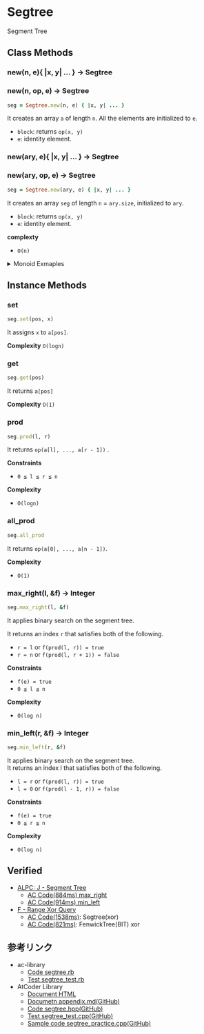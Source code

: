 # Segtree

Segment Tree

## Class Methods

### new(n, e){ |x, y| ... } -> Segtree
### new(n, op, e) -> Segtree

```rb
seg = Segtree.new(n, e) { |x, y| ... }
```

It creates an array `a` of length `n`. All the elements are initialized to `e`.

- `block`: returns `op(x, y)`
- `e`: identity element.


### new(ary, e){ |x, y| ... } -> Segtree
### new(ary, op, e) -> Segtree

```rb
seg = Segtree.new(ary, e) { |x, y| ... }
```

It creates an array `seg` of length `n` = `ary.size`, initialized to `ary`.

- `block`: returns `op(x, y)`
- `e`: identity element.

**complexty**

- `O(n)`

<details>
<summary>Monoid Exmaples</summary>

```rb
n   = 10**5
inf = (1 << 60) - 1

Segtree.new(n, 0) { |x, y| x.gcd y }       # gcd
Segtree.new(n, 1) { |x, y| x.lcm y }       # lcm
Segtree.new(n, -inf) { |x, y| [x, y].max } # max
Segtree.new(n,  inf) { |x, y| [x, y].min } # min
Segtree.new(n, 0) { |x, y| x | y }         # or
Segtree.new(n, 1) { |x, y| x * y }         # prod
Segtree.new(n, 0) { |x, y| x + y }         # sum
```

</details>

## Instance Methods

### set

```rb
seg.set(pos, x)
```

It assigns `x` to `a[pos]`.

**Complexity** `O(logn)`

### get

```rb
seg.get(pos)
```

It returns `a[pos]`

**Complexity** `O(1)`

### prod

```rb
seg.prod(l, r)
```

It returns `op(a[l], ..., a[r - 1])` .

**Constraints**

- `0 ≦ l ≦ r ≦ n`

**Complexity**

- `O(logn)`

### all_prod

```rb
seg.all_prod
```

It returns `op(a[0], ..., a[n - 1])`.

**Complexity**

- `O(1)`

### max_right(l, &f) -> Integer

```ruby
seg.max_right(l, &f)
```

It applies binary search on the segment tree.

It returns an index `r` that satisfies both of the following.

- `r = l` or `f(prod(l, r)) = true`
- `r = n` or `f(prod(l, r + 1)) = false`


**Constraints**

- `f(e) = true`
- `0 ≦ l ≦ n`

**Complexity**

- `O(log n)`

### min_left(r, &f) -> Integer

```ruby
seg.min_left(r, &f)
```

It applies binary search on the segment tree.   
It returns an index l that satisfies both of the following.

- `l = r` or `f(prod(l, r)) = true`
- `l = 0` or `f(prod(l - 1, r)) = false`

**Constraints**

- `f(e) = true`
- `0 ≦ r ≦ n`

**Complexity**

- `O(log n)`

## Verified

- [ALPC: J - Segment Tree](https://atcoder.jp/contests/practice2/tasks/practice2_j)
  - [AC Code(884ms) max_right](https://atcoder.jp/contests/practice2/submissions/23196480)
  - [AC Code(914ms) min_left](https://atcoder.jp/contests/practice2/submissions/23197311)
- [F - Range Xor Query](https://atcoder.jp/contests/abc185/tasks/abc185_f)
  - [AC Code(1538ms)](https://atcoder.jp/contests/abc185/submissions/18746817): Segtree(xor)
  - [AC Code(821ms)](https://atcoder.jp/contests/abc185/submissions/18769200): FenwickTree(BIT) xor

## 参考リンク

- ac-library
  - [Code segtree.rb](https://github.com/universato/ac-library-rb/blob/master/lib/segtree.rb)
  - [Test segtree_test.rb](https://github.com/universato/ac-library-rb/blob/master/test/segtree_test.rb)
- AtCoder Library
  - [Document HTML](https://atcoder.github.io/ac-library/document_en/segtree.html)
  - [Documetn appendix.md(GitHub)](https://github.com/atcoder/ac-library/blob/master/document_en/appendix.md)
  - [Code segtree.hpp(GitHub)](https://github.com/atcoder/ac-library/blob/master/atcoder/segtree.hpp)
  - [Test segtree_test.cpp(GitHub)](https://github.com/atcoder/ac-library/blob/master/test/unittest/segtree_test.cpp)
  - [Sample code segtree_practice.cpp(GitHub)](https://github.com/atcoder/ac-library/blob/master/test/example/segtree_practice.cpp)
